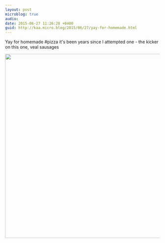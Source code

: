 ```yaml
---
layout: post
microblog: true
audio: 
date: 2015-06-27 11:26:28 +0400
guid: http://kaa.micro.blog/2015/06/27/yay-for-homemade.html
---
```

Yay for homemade #pizza it's been years since I attempted one - the kicker on this one, veal sausages

<img src="https://www.kaa.bz/uploads/2018/e60c3cb121.jpg" width="600" height="600" />

